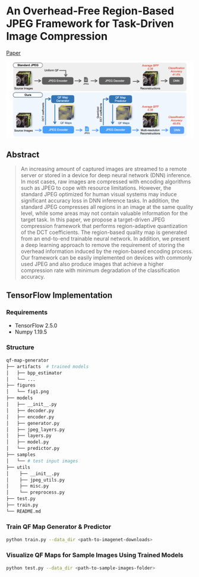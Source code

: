 # An Overhead-Free Region-Based JPEG Framework for Task-Driven Image Compression

[Paper](https://www.sciencedirect.com/science/article/abs/pii/S016786552200349X)

<p align='center'>
    <img src='./figures/fig1.png' width='600px'/>
</p>

## Abstract
>An increasing amount of captured images are streamed to a remote server or stored in a device for deep neural network (DNN) inference. In most cases, raw images are compressed with encoding algorithms such as JPEG to cope with resource limitations. However, the standard JPEG optimized for human visual systems may induce significant accuracy loss in DNN inference tasks. In addition, the standard JPEG compresses all regions in an image at the same quality level, while some areas may not contain valuable information for the target task. In this paper, we propose a target-driven JPEG compression framework that performs region-adaptive quantization of the DCT coefficients. The region-based quality map is generated from an end-to-end trainable neural network. In addition, we present a deep learning approach to remove the requirement of storing the overhead information induced by the region-based encoding process. Our framework can be easily implemented on devices with commonly used JPEG and also produce images that achieve a higher compression rate with minimum degradation of the classification accuracy.


## TensorFlow Implementation
### Requirements
- TensorFlow 2.5.0
- Numpy 1.19.5

### Structure
```bash
qf-map-generator
├── artifacts  # trained models
│   ├── bpp_estimator
│   └── ...
├── figures
│   └── fig1.png
├── models
│   ├── __init__.py
│   ├── decoder.py
│   ├── encoder.py
│   ├── generator.py
│   ├── jpeg_layers.py
│   ├── layers.py
│   ├── model.py
│   └── predictor.py
├── samples
│   └── # test input images
├── utils
│    ├── __init__.py
│    ├── jpeg_utils.py
│    ├── misc.py
│    └── preprocess.py
├── test.py
├── train.py
└── README.md
```

### Train QF Map Generator & Predictor
```bash
python train.py --data_dir <path-to-imagenet-downloads>
```

### Visualize QF Maps for Sample Images Using Trained Models
```bash
python test.py --data_dir <path-to-sample-images-folder>
```